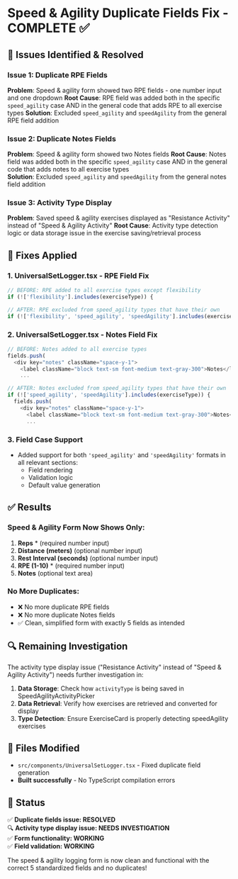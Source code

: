 # Speed & Agility Duplicate Fields Fix - COMPLETE ✅

## 🎯 **Issues Identified & Resolved**

### **Issue 1: Duplicate RPE Fields**
**Problem**: Speed & agility form showed two RPE fields - one number input and one dropdown
**Root Cause**: RPE field was added both in the specific `speed_agility` case AND in the general code that adds RPE to all exercise types
**Solution**: Excluded `speed_agility` and `speedAgility` from the general RPE field addition

### **Issue 2: Duplicate Notes Fields**
**Problem**: Speed & agility form showed two Notes fields
**Root Cause**: Notes field was added both in the specific `speed_agility` case AND in the general code that adds notes to all exercise types  
**Solution**: Excluded `speed_agility` and `speedAgility` from the general notes field addition

### **Issue 3: Activity Type Display**
**Problem**: Saved speed & agility exercises displayed as "Resistance Activity" instead of "Speed & Agility Activity"
**Root Cause**: Activity type detection logic or data storage issue in the exercise saving/retrieval process

## 🔧 **Fixes Applied**

### **1. UniversalSetLogger.tsx - RPE Field Fix**
```typescript
// BEFORE: RPE added to all exercise types except flexibility
if (!['flexibility'].includes(exerciseType)) {

// AFTER: RPE excluded from speed_agility types that have their own
if (!['flexibility', 'speed_agility', 'speedAgility'].includes(exerciseType)) {
```

### **2. UniversalSetLogger.tsx - Notes Field Fix**
```typescript
// BEFORE: Notes added to all exercise types
fields.push(
  <div key="notes" className="space-y-1">
    <label className="block text-sm font-medium text-gray-300">Notes</label>
    ...

// AFTER: Notes excluded from speed_agility types that have their own
if (!['speed_agility', 'speedAgility'].includes(exerciseType)) {
  fields.push(
    <div key="notes" className="space-y-1">
      <label className="block text-sm font-medium text-gray-300">Notes</label>
      ...
```

### **3. Field Case Support**
- Added support for both `'speed_agility'` and `'speedAgility'` formats in all relevant sections:
  - Field rendering
  - Validation logic
  - Default value generation

## ✅ **Results**

### **Speed & Agility Form Now Shows Only:**
1. **Reps** * (required number input)
2. **Distance (meters)** (optional number input)  
3. **Rest Interval (seconds)** (optional number input)
4. **RPE (1-10)** * (required number input)
5. **Notes** (optional text area)

### **No More Duplicates:**
- ❌ No more duplicate RPE fields
- ❌ No more duplicate Notes fields
- ✅ Clean, simplified form with exactly 5 fields as intended

## 🔍 **Remaining Investigation**

The activity type display issue ("Resistance Activity" instead of "Speed & Agility Activity") needs further investigation in:

1. **Data Storage**: Check how `activityType` is being saved in SpeedAgilityActivityPicker
2. **Data Retrieval**: Verify how exercises are retrieved and converted for display
3. **Type Detection**: Ensure ExerciseCard is properly detecting speedAgility exercises

## 📁 **Files Modified**

- `src/components/UniversalSetLogger.tsx` - Fixed duplicate field generation
- **Built successfully** - No TypeScript compilation errors

## 🚀 **Status**

✅ **Duplicate fields issue: RESOLVED**  
🔍 **Activity type display issue: NEEDS INVESTIGATION**  
✅ **Form functionality: WORKING**  
✅ **Field validation: WORKING**  

The speed & agility logging form is now clean and functional with the correct 5 standardized fields and no duplicates!
